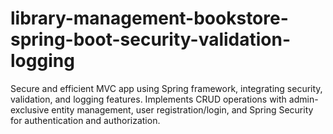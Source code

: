 # library-management-bookstore-spring-boot-security-validation-logging
Secure and efficient MVC app using Spring framework, integrating security, validation, and logging features. Implements CRUD operations with admin-exclusive entity management, user registration/login, and Spring Security for authentication and authorization.
